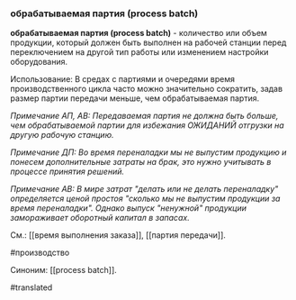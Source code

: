 ### обрабатываемая партия (process batch)

**обрабатываемая партия (process batch)** - количество или объем продукции, который должен быть выполнен на рабочей станции перед переключением на другой тип работы или изменением настройки оборудования.

Использование: В средах с партиями и очередями время производственного цикла часто можно значительно сократить, задав размер партии передачи меньше, чем обрабатываемая партия.

*Примечание АП, АВ: Передаваемая партия не должна быть больше, чем обрабатываемой партии для избежания ОЖИДАНИЙ отгрузки на другую рабочую станцию.*

*Примечание ДП: Во время переналадки мы не выпустим продукцию и понесем дополнительные затраты на брак, это нужно учитывать в процессе принятия решений.*

*Примечание АВ: В мире затрат "делать или не делать переналадку" определяется ценой простоя "сколько мы не выпустим продукции за время переналадки". Однако выпуск "ненужной" продукции замораживает оборотный капитал в запасах.*

См.: [[время выполнения заказа]], [[партия передачи]].

#производство

Синоним: [[process batch]].

#translated
